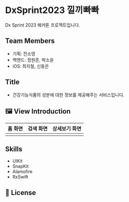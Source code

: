 # DxSprint2023 낄끼빠빠
Dx Sprint 2023 해커톤 프로젝트입니다.

## Team Members
- 기획: 전소영
- 백엔드: 정원준, 박소윤
- iOS: 최지철, 신동은

## Title
- 건강기능식품의 성분에 대한 정보를 제공해주는 서비스입니다.


## 🖼️ View Introduction

  |홈 화면|검색 화면|상세보기 화면|
  |:-:|:-:|:-:|
  ||||


## Skills
  - UIKit
  - SnapKit
  - Alamofire
  - RxSwift


## 🔏 License

